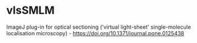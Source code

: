 # vlsSMLM
ImageJ plug-in for optical sectioning ('virtual light-sheet' single-molecule localisation microscopy) - https://doi.org/10.1371/journal.pone.0125438

